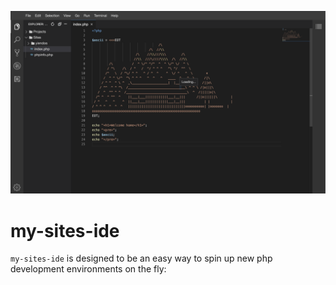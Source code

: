![Screenshot](https://raw.githubusercontent.com/yiendos/my-sites-ide/master/screenshot.png?raw=true)

# my-sites-ide

`my-sites-ide` is designed to be an easy way to spin up new php development environments on the fly: 
